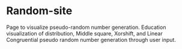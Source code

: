# Random-site
Page to visualize pseudo-random number generation.
Education visualization of distribution, Middle square, Xorshift, and Linear Congruential pseudo random number generation through user input.
